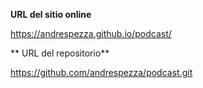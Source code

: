 **URL del sitio online**

https://andrespezza.github.io/podcast/

** URL del repositorio**

https://github.com/andrespezza/podcast.git
